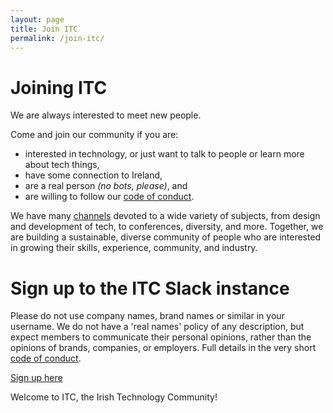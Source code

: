 ```yaml
---
layout: page
title: Join ITC
permalink: /join-itc/
---
```


# Joining ITC
We are always interested to meet new people.

Come and join our community if you are:
* interested in technology, or just want to talk to people or learn more about tech things,
* have some connection to Ireland,
* are a real person _(no bots, please)_, and
* are willing to follow our [code of conduct](/codeofconduct).

We have many [channels](/channels) devoted to a wide variety of subjects, from design and development of tech, to conferences, diversity, and more. Together, we are building a sustainable, diverse community of people who are interested in growing their skills, experience, community, and industry.

# Sign up to the ITC Slack instance
Please do not use company names, brand names or similar in your username. We do not have a 'real names' policy of any description, but expect members to communicate their personal opinions, rather than the opinions of brands, companies, or employers. Full details in the very short [code of conduct](/codeofconduct).
<p class="button">
      <a href="https://join.slack.com/t/irishtechcommunity/shared_invite/zt-1yhx6s2ro-u62Xu1k~STvJFRmXL96NNg" target="_blank">
        Sign up here
      </a>
</p>

Welcome to ITC, the Irish Technology Community!